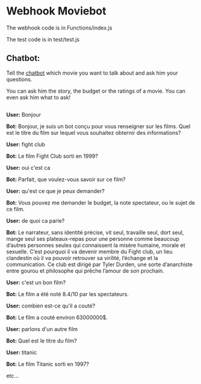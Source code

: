 # Webhook Moviebot

The webhook code is in Functions/index.js

The test code is in test/test.js

## Chatbot:
Tell the [chatbot](https://bot.dialogflow.com/7474c676-99a1-421f-965d-c1eac5724659)  which movie you want to talk about and ask him your questions.

You can ask him the story, the budget or the ratings of a movie. You can even ask him what to ask!

##

**User:**
Bonjour

**Bot:** 
Bonjour, je suis un bot conçu pour vous renseigner sur les films. Quel est le titre du film sur lequel vous souhaitez obternir des informations?

**User:**
fight club


**Bot:** 
Le film Fight Club sorti en 1999?


**User:**
oui c'est ca


**Bot:** 
Parfait, que voulez-vous savoir sur ce film?


**User:**
qu'est ce que je peux demander?


**Bot:** 
Vous pouvez me demander le budget, la note spectateur, ou le sujet de ce film.


**User:**
de quoi ca parle?


**Bot:** 
Le narrateur, sans identité précise, vit seul, travaille seul, dort seul, mange seul ses plateaux-repas pour une personne comme beaucoup d’autres personnes seules qui connaissent la misère humaine, morale et sexuelle. C’est pourquoi il va devenir membre du Fight club, un lieu clandestin où il va pouvoir retrouver sa virilité, l’échange et la communication. Ce club est dirigé par Tyler Durden, une sorte d’anarchiste entre gourou et philosophe qui prêche l’amour de son prochain.


**User:**
c'est un bon film?


**Bot:** 
Le film a été noté 8.4/10 par les spectateurs.


**User:**
combien est-ce qu'il a couté?


**Bot:** 
Le film a couté environ 63000000$.


**User:**
parlons d'un autre film


**Bot:** 
Quel est le titre du film?


**User:**
titanic



**Bot:** 
Le film Titanic sorti en 1997?


etc...
